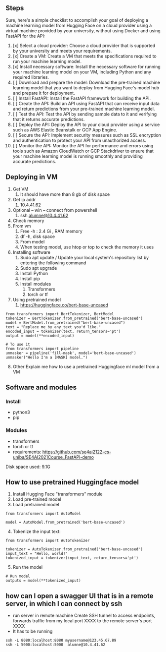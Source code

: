 ## Steps 
Sure, here's a simple checklist to accomplish your goal of deploying a machine learning model from Hugging Face on a cloud provider using a virtual machine provided by your university, without using Docker and using FastAPI for the API:
1.	[x] Select a cloud provider: Choose a cloud provider that is supported by your university and meets your requirements.
2.	[x] Create a VM: Create a VM that meets the specifications required to run your machine learning model.
3.	[x] Install necessary software: Install the necessary software for running your machine learning model on your VM, including Python and any required libraries.
4.	[ ] Download and prepare the model: Download the pre-trained machine learning model that you want to deploy from Hugging Face's model hub and prepare it for deployment.
5.	[ ] Install FastAPI: Install the FastAPI framework for building the API.
6.	[ ] Create the API: Build an API using FastAPI that can receive input data and return predictions from your pre-trained machine learning model.
7.	[ ] Test the API: Test the API by sending sample data to it and verifying that it returns accurate predictions.
8.	[ ] Deploy the API: Deploy the API to your cloud provider using a service such as AWS Elastic Beanstalk or GCP App Engine.
9.	[ ] Secure the API: Implement security measures such as SSL encryption and authentication to protect your API from unauthorized access.
10.	[ ] Monitor the API: Monitor the API for performance and errors using tools such as Amazon CloudWatch or GCP Stackdriver to ensure that your machine learning model is running smoothly and providing accurate predictions.

## Deploying in VM
1. Get VM
   1. It should have more than 8 gb of disk space
2. Get ip addr
   1. 10.4.41.62
3. Optional – win – connect from powershell
   1. ssh alumne@10.4.41.62
4. Check memory 
5. From vm 
   1. Free -h : 2.4 Gi  , RAM memory
   2. df -h, disk space
   3. From model
   4. When testing model, use htop or top to check the memory it uses
6. Installing software
   1. Sudo apt update / Update your local system's repository list by entering the following command
   2. Sudo apt upgrade
   3. Install Python
   4. Install pip
   5. Install modules
      1. Transformers
      2. torch or tf
7. Using pretrained model
   1. https://huggingface.co/bert-base-uncased
```
from transformers import BertTokenizer, BertModel
tokenizer = BertTokenizer.from_pretrained('bert-base-uncased')
model = BertModel.from_pretrained("bert-base-uncased")
text = "Replace me by any text you'd like."
encoded_input = tokenizer(text, return_tensors='pt')
output = model(**encoded_input)

# To use it
from transformers import pipeline
unmasker = pipeline('fill-mask', model='bert-base-uncased')
unmasker("Hello I'm a [MASK] model.")
```
8. Other
Explain me how to use a pretrained Huggingface ml model from a VM

## Software and modules

### Install
- python3
- pip 
### Modules
- transformers
- torch or tf
- requirements: https://github.com/se4ai2122-cs-uniba/SE4AI2021Course_FastAPI-demo

Disk space used: 9.1G

## How to use pretrained Huggingface model 

1. Install Hugging Face "transformers" module
2. Load pre-trained model
3. Load pretrained model
```
from transformers import AutoModel

model = AutoModel.from_pretrained('bert-base-uncased')
```
4. Tokenize the input text:
```
from transformers import AutoTokenizer

tokenizer = AutoTokenizer.from_pretrained('bert-base-uncased')
input_text = "Hello, world!"
tokenized_input = tokenizer(input_text, return_tensors='pt')

```
5. Run the model
```
# Run model
outputs = model(**tokenized_input)
```

## how can I open a swagger UI that is in a remote server, in which I can connect by ssh 
- run server in remote machine
Create SSH tunnel to access endpoints, forwards traffic from my local port XXXX to the remote server's port XXXX
- It has to be running

```
ssh -L 8080:localhost:8080 myusername@123.45.67.89
ssh -L 5000:localhost:5000  alumne@10.4.41.62
```